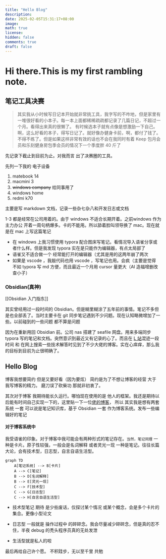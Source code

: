 ```yaml
---
title: "Hello Blog"
description: 
date: 2025-02-05T15:31:17+08:00
image: 
math: true
license: 
hidden: false
comments: true
draft: false
---
```

# Hi there.This is my first rambling note.

## 笔记工具决赛

> 其实我从小时候写日记本开始就非常挑工具，我字写的不咋地，但是家里有一堆很好看的小本子。每一本上面都稀稀疏疏都记录了几篇日记，不超过一个月。看得出来真的很懒了。
> 有时候选本子就有点像是想激励一下自己。啊，这么好看的本子，得写日记了。就好像办健身卡前，啊，都付了钱了。不得不练了。但是如果这样非常有效的话也不会在我同时有着 Keep 包月会员和乐刻健身房包季会员的情况下一个季度胖 40 斤了

先记录下截止到目前为止。对我而言 出了决赛圈的工具。

先列一下我的 电子设备
1. matebook 14
2. macmini 3
3. ~~windows company~~ 给同事用了
4. windows home
5. redmi k70

主要是写 markdown 文档，记录一些杂七杂八和开发日志或文档

1-3 都是经常在公司用着的。由于 windows 不适合长期开着。之前windows 作为主力办公 开着一周句柄爆多。卡的不能用。所以舔着脸叫领导换了 mac。现在就是在 mac 上写这篇笔记

- 在 windows 上我习惯使用 typora 配合图床写笔记。看情况导入语雀分享或者什么样。但是我发现 typora 实在是只能作为编辑器，有点太局部了
- 语雀又不适合做一个 经常能打开的编辑器（尤其是用的这两年崩了两次
- 如果是 vscode ，我敲代码也用 vscode ，写笔记也用。会疯（主要是觉得 不如 typora 写 md 方便，而且最近一个月用 cursor 量更大（AI 造福增删改查小子）
### Obsidian(真神)

[[Obsidian 入门指东]]

其实曾经用过一段时间的 Obsidian。但是糊里糊涂了五年前的事情。笔记不多但是也全部丢了。当时主要卡在 git 同步笔记遇到不少问题。现在认知略微增加了一些。以前碰到的一些问题 都不算是问题

因为在重新用回 Obsidian 前。公司 nas 搭建了 seafile 网盘。用来多端同步typora 写的笔记和文档。突然意识到最近又有记录的心了。而且在 [L 站](https://linux.do/)混迹一段时间 和 在网上搜索一些技术解答时见到了不少大佬的博客。实在心痒痒，那么我的目标到目前为止很明确了。

## Hello Blog

博客我想要简约 但是又要好看（因为要炫）
简约是为了不想让博客的经营 大于 我写博客的精力。
磨刀误了砍柴功 那就非初衷了。

其次对于博客 我期待能长久运行。哪怕现在使用的是 他人的框架。我还是期待以后能有时间自己实现一下的，这里贴一下一位[佬的博客](https://www.whexy.com/posts/blog-diy)，
所以 其实我是想有两套系统
一套 可以说是笔记知识库，基于 Obsidian
一套 作为博客系统。发布一些编辑好的笔记

#### 对于博客系统中

我受语雀的印象。对于博客中我可能会有两种形式的笔记存在。`当然，笔记同理`
一种是卡片。原子性较强，一般会是名词解释 或者灵光一现
一种是笔记。往往长篇大论，会有技术型，日志型，自言自语生活型。

```mermaid
graph TD
    A[笔记系统] --> B[卡片]
    A --> C[笔记]
    B --> D[名词解释]
    B --> E[灵光一现]
    C --> F[技术型]
    C --> G[日志型]
    C --> H[自言自语生活型]
```

- 技术型笔记 期待 是少些废话，仅探讨某个情况 或某个概念，会是多个卡片的集合。更像小型论文

- 日志型 一般就是 操作过程中 的碎碎念。我会尽量减少碎碎念，但是真的忍不住，半夜 debug 的秃头程序员真的无处发泄

- 生活型就是私人的啦

最后再给自己许个愿。
不积跬步，无以至千里
共勉